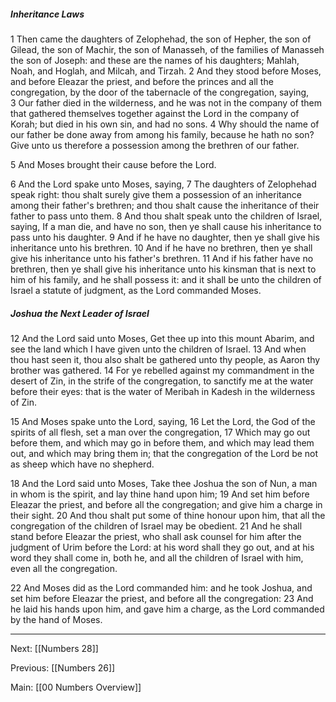 ##### Inheritance Laws

1 Then came the daughters of Zelophehad, the son of Hepher, the son of Gilead, the son of Machir, the son of Manasseh, of the families of Manasseh the son of Joseph: and these are the names of his daughters; Mahlah, Noah, and Hoglah, and Milcah, and Tirzah. 2 And they stood before Moses, and before Eleazar the priest, and before the princes and all the congregation, by the door of the tabernacle of the congregation, saying, 3 Our father died in the wilderness, and he was not in the company of them that gathered themselves together against the Lord in the company of Korah; but died in his own sin, and had no sons. 4 Why should the name of our father be done away from among his family, because he hath no son? Give unto us therefore a possession among the brethren of our father.

5 And Moses brought their cause before the Lord.

6 And the Lord spake unto Moses, saying, 7 The daughters of Zelophehad speak right: thou shalt surely give them a possession of an inheritance among their father's brethren; and thou shalt cause the inheritance of their father to pass unto them. 8 And thou shalt speak unto the children of Israel, saying, If a man die, and have no son, then ye shall cause his inheritance to pass unto his daughter. 9 And if he have no daughter, then ye shall give his inheritance unto his brethren. 10 And if he have no brethren, then ye shall give his inheritance unto his father's brethren. 11 And if his father have no brethren, then ye shall give his inheritance unto his kinsman that is next to him of his family, and he shall possess it: and it shall be unto the children of Israel a statute of judgment, as the Lord commanded Moses.

##### Joshua the Next Leader of Israel

12 And the Lord said unto Moses, Get thee up into this mount Abarim, and see the land which I have given unto the children of Israel. 13 And when thou hast seen it, thou also shalt be gathered unto thy people, as Aaron thy brother was gathered. 14 For ye rebelled against my commandment in the desert of Zin, in the strife of the congregation, to sanctify me at the water before their eyes: that is the water of Meribah in Kadesh in the wilderness of Zin.

15 And Moses spake unto the Lord, saying, 16 Let the Lord, the God of the spirits of all flesh, set a man over the congregation, 17 Which may go out before them, and which may go in before them, and which may lead them out, and which may bring them in; that the congregation of the Lord be not as sheep which have no shepherd.

18 And the Lord said unto Moses, Take thee Joshua the son of Nun, a man in whom is the spirit, and lay thine hand upon him; 19 And set him before Eleazar the priest, and before all the congregation; and give him a charge in their sight. 20 And thou shalt put some of thine honour upon him, that all the congregation of the children of Israel may be obedient. 21 And he shall stand before Eleazar the priest, who shall ask counsel for him after the judgment of Urim before the Lord: at his word shall they go out, and at his word they shall come in, both he, and all the children of Israel with him, even all the congregation.

22 And Moses did as the Lord commanded him: and he took Joshua, and set him before Eleazar the priest, and before all the congregation: 23 And he laid his hands upon him, and gave him a charge, as the Lord commanded by the hand of Moses.

---
Next: [[Numbers 28]]

Previous: [[Numbers 26]]

Main: [[00 Numbers Overview]]